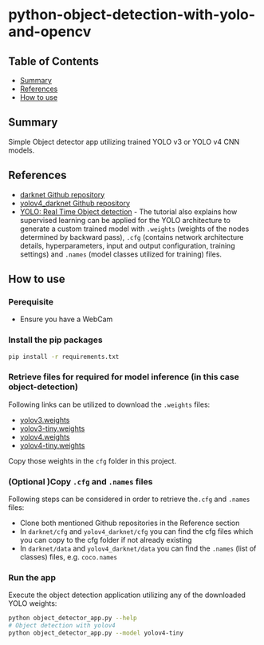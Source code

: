 # python-object-detection-with-yolo-and-opencv

## Table of Contents

+ [Summary](#summary)
+ [References](#references)
+ [How to use](#how-to-use)

## Summary

Simple Object detector app utilizing trained YOLO v3 or YOLO v4 CNN models.

## References 

- [darknet Github repository](https://github.com/pjreddie/darknet)
- [yolov4_darknet Github repository](https://github.com/kiyoshiiriemon/yolov4_darknet)
- [YOLO: Real Time Object detection](https://pjreddie.com/darknet/yolo/) - The tutorial also explains how supervised learning can be applied for the YOLO architecture to generate a custom trained model with `.weights` (weights of the nodes determined by backward pass), `.cfg` (contains network architecture details, hyperparameters, input and output configuration, training settings) and `.names` (model classes utilized for training) files.

## How to use

### Perequisite

- Ensure you have a WebCam

### Install the pip packages

```sh
pip install -r requirements.txt
```

### Retrieve files for required for model inference (in this case object-detection)

Following links can be utilized to download the `.weights` files:

- [yolov3.weights](https://pjreddie.com/media/files/yolov3.weights)
- [yolov3-tiny.weights](https://pjreddie.com/media/files/yolov3-tiny.weights)
- [yolov4.weights](https://github.com/AlexeyAB/darknet/releases/download/darknet_yolo_v3_optimal/yolov4.weights)
- [yolov4-tiny.weights](https://github.com/AlexeyAB/darknet/releases/download/darknet_yolo_v4_pre/yolov4-tiny.weights)

Copy those weights in the `cfg` folder in this project.

### (Optional )Copy `.cfg` and `.names` files

Following steps can be considered in order to retrieve the`.cfg` and `.names` files:

- Clone both mentioned Github repositories in the Reference section
- In `darknet/cfg` and `yolov4_darknet/cfg` you can find the cfg files which you can copy to the cfg folder if not already existing 
- In `darknet/data` and `yolov4_darknet/data` you can find the `.names` (list of classes) files, e.g. `coco.names` 

### Run the app

Execute the object detection application utilizing any of the downloaded YOLO weights:

```sh
python object_detector_app.py --help
# Object detection with yolov4
python object_detector_app.py --model yolov4-tiny
```
